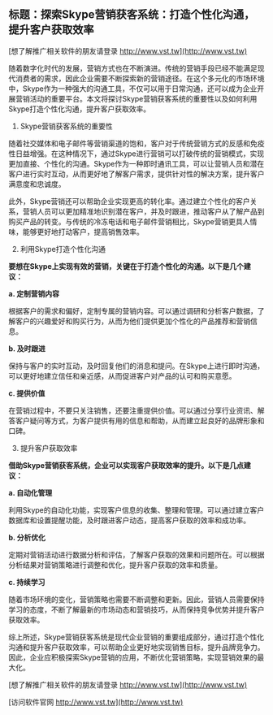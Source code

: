 ## **标题：探索Skype营销获客系统：打造个性化沟通，提升客户获取效率**

[想了解推广相关软件的朋友请登录 http://www.vst.tw](http://www.vst.tw)

随着数字化时代的发展，营销方式也在不断演进。传统的营销手段已经不能满足现代消费者的需求，因此企业需要不断探索新的营销途径。在这个多元化的市场环境中，Skype作为一种强大的沟通工具，不仅可以用于日常沟通，还可以成为企业开展营销活动的重要平台。本文将探讨Skype营销获客系统的重要性以及如何利用Skype打造个性化沟通，提升客户获取效率。

1. Skype营销获客系统的重要性

随着社交媒体和电子邮件等营销渠道的饱和，客户对于传统营销方式的反感和免疫性日益增强。在这种情况下，通过Skype进行营销可以打破传统的营销模式，实现更加直接、个性化的沟通。Skype作为一种即时通讯工具，可以让营销人员和潜在客户进行实时互动，从而更好地了解客户需求，提供针对性的解决方案，提升客户满意度和忠诚度。

此外，Skype营销还可以帮助企业实现更高的转化率。通过建立个性化的客户关系，营销人员可以更加精准地识别潜在客户，并及时跟进，推动客户从了解产品到购买产品的转变。与传统的冷冻电话和电子邮件营销相比，Skype营销更具人情味，能够更好地打动客户，提高销售效率。

2. 利用Skype打造个性化沟通

**要想在Skype上实现有效的营销，关键在于打造个性化的沟通。以下是几个建议：**

**a. 定制营销内容**

根据客户的需求和偏好，定制专属的营销内容。可以通过调研和分析客户数据，了解客户的兴趣爱好和购买行为，从而为他们提供更加个性化的产品推荐和营销信息。

**b. 及时跟进**

保持与客户的实时互动，及时回复他们的消息和提问。在Skype上进行即时沟通，可以更好地建立信任和亲近感，从而促进客户对产品的认可和购买意愿。

**c. 提供价值**

在营销过程中，不要只关注销售，还要注重提供价值。可以通过分享行业资讯、解答客户疑问等方式，为客户提供有用的信息和帮助，从而建立起良好的品牌形象和口碑。

3. 提升客户获取效率

**借助Skype营销获客系统，企业可以实现客户获取效率的提升。以下是几点建议：**

**a. 自动化管理**

利用Skype的自动化功能，实现客户信息的收集、整理和管理。可以通过建立客户数据库和设置提醒功能，及时跟进客户动态，提高客户获取的效率和成功率。

**b. 分析优化**

定期对营销活动进行数据分析和评估，了解客户获取的效果和问题所在。可以根据分析结果对营销策略进行调整和优化，提升客户获取的效率和质量。

**c. 持续学习**

随着市场环境的变化，营销策略也需要不断调整和更新。因此，营销人员需要保持学习的态度，不断了解最新的市场动态和营销技巧，从而保持竞争优势并提升客户获取效率。

综上所述，Skype营销获客系统是现代企业营销的重要组成部分，通过打造个性化沟通和提升客户获取效率，可以帮助企业更好地实现销售目标，提升品牌竞争力。因此，企业应积极探索Skype营销的应用，不断优化营销策略，实现营销效果的最大化。

[想了解推广相关软件的朋友请登录 http://www.vst.tw](http://www.vst.tw)


[访问软件官网 http://www.vst.tw](http://www.vst.tw)
